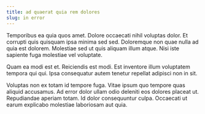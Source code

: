 ```yaml
---
title: ad quaerat quia rem dolores
slug: in error
---
```


Temporibus ea quia quos amet. Dolore occaecati nihil voluptas dolor. Et corrupti quis quisquam ipsa minima sed sed. Doloremque non quae nulla ad quia est dolorem. Molestiae sed ut quis aliquam illum atque. Nisi iste sapiente fuga molestiae vel voluptate.

Quam ea modi est et. Reiciendis est modi. Est inventore illum voluptatem tempora qui qui. Ipsa consequatur autem tenetur repellat adipisci non in sit.

Voluptas non ex totam id tempore fuga. Vitae ipsum quo tempore quas aliquid accusamus. Ad error dolor ullam odio deleniti eos dolores placeat ut. Repudiandae aperiam totam. Id dolor consequuntur culpa. Occaecati ut earum explicabo molestiae laboriosam aut quia.

